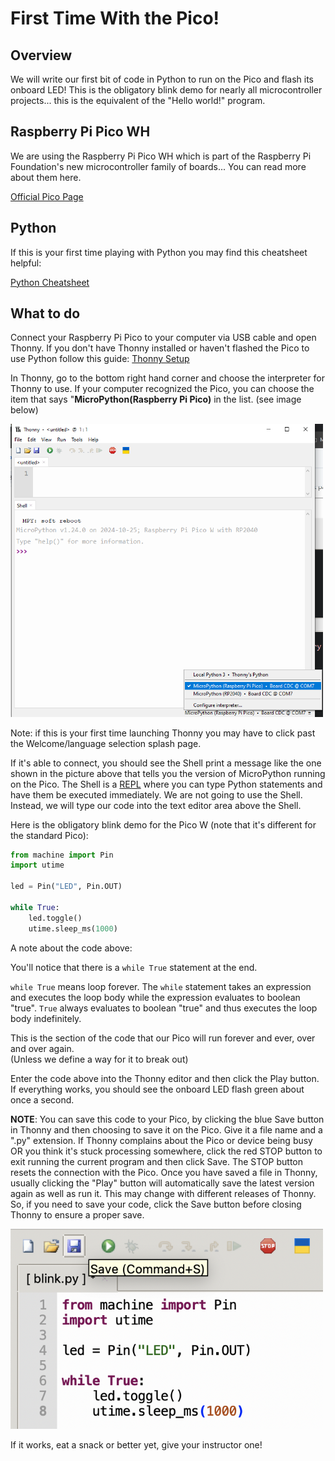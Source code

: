 # First Time With the Pico!

## Overview

We will write our first bit of code in Python to run on the Pico and flash its onboard LED!  This is the obligatory blink demo for nearly all microcontroller projects... this is the equivalent of the "Hello world!" program.

## Raspberry Pi Pico WH

We are using the Raspberry Pi Pico WH which is part of the Raspberry Pi Foundation's new microcontroller family of boards... You can read more about them here.

[Official Pico Page](https://www.raspberrypi.com/products/raspberry-pi-pico/)

## Python

If this is your first time playing with Python you may find this cheatsheet helpful:

[Python Cheatsheet](https://www.pythoncheatsheet.org/)

 ## What to do

Connect your Raspberry Pi Pico to your computer via  USB cable and open Thonny.  If you don't have Thonny installed or haven't flashed the Pico to use Python follow this guide: [Thonny Setup](https://github.com/javaplus/MadScientist/blob/main/lessons/firmware.md)

In Thonny, go to the bottom right hand corner and choose the interpreter for Thonny to use.  If your computer recognized the Pico, you can choose the item that says "**MicroPython(Raspberry Pi Pico)** in the list. (see image below)

<img alt="Thonny Select Pico" src="./images/thonnyInterpreter.png" width="500"/>

Note: if this is your first time launching Thonny you may have to click past the Welcome/language selection splash page.

If it's able to connect, you should see the Shell print a message like the one shown in the picture above that tells you the version of MicroPython running on the Pico.
The Shell is a [REPL](https://pythonprogramminglanguage.com/repl/) where you can type Python statements and have them be executed immediately.  We are not going to use the Shell.  Instead, we will type our code into the text editor area above the Shell.

Here is the obligatory blink demo for the Pico W (note that it's different for the standard Pico):

``` Python
from machine import Pin
import utime

led = Pin("LED", Pin.OUT)

while True:
    led.toggle()
    utime.sleep_ms(1000)
```
A note about the code above:

You'll notice that there is a `while True` statement at the end.

`while True` means loop forever. The `while` statement takes an expression and executes the loop body while the expression evaluates to boolean "true". `True` always evaluates to boolean "true" and thus executes the loop body indefinitely.

This is the section of the code that our Pico will run forever and ever, over and over again.  
(Unless we define a way for it to break out)

Enter the code above into the Thonny editor and then click the Play button.
If everything works, you should see the onboard LED flash green about once a second.

**NOTE**: You can save this code to your Pico, by clicking the blue Save button in Thonny and then choosing to save it on the Pico.  Give it a file name and a ".py" extension.  If Thonny complains about the Pico or device being busy OR you think it's stuck processing somewhere, click the red STOP button to exit running the current program and then click Save. The STOP button resets the connection with the Pico. Once you have saved a file in Thonny, usually clicking the "Play" button will automatically save the latest version again as well as run it.  This may change with different releases of Thonny. So, if you need to save your code, click the Save button before closing Thonny to ensure a proper save.

<img alt="Thonny Save and STOP Buttons" src="/lessons/images/ThonnyButtons.png" width="500"/>

If it works, eat a snack or better yet, give your instructor one!

